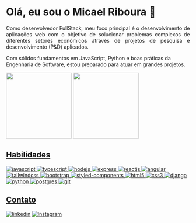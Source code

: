 # Olá, eu sou o Micael Riboura 👋

<p align="justify">
  Como desenvolvedor FullStack, meu foco principal é o desenvolvimento de aplicações web com o objetivo de solucionar problemas complexos de diferentes setores econômicos através de projetos de pesquisa e desenvolvimento (P&D) aplicados.

  Com sólidos fundamentos em JavaScript, Python e boas práticas da Engenharia de Software, estou preparado para atuar em grandes projetos.
</p>
 <div>
  <a href="https://github.com/micaelriboura">
  <img height="180em" src="https://github-readme-stats.vercel.app/api?username=micaelriboura&show_icons=true&theme=tokyonight&include_all_commits=true&count_private=true"/>
  <img height="180em" src="https://github-readme-stats.vercel.app/api/top-langs/?username=micaelriboura&layout=compact&langs_count=7&theme=tokyonight"/>     
</div>
  

  ## Habilidades
  
  ![javascript](https://img.shields.io/badge/JavaScript-F7DF1E?style=for-the-badge&logo=javascript&logoColor=black)
  ![typescript](https://img.shields.io/badge/TypeScript-007ACC?style=for-the-badge&logo=typescript&logoColor=white)
  ![nodejs](https://img.shields.io/badge/Node.js-43853D?style=for-the-badge&logo=node.js&logoColor=white)
  ![express](https://img.shields.io/badge/Express.js-404D59?style=for-the-badge)
  ![reactjs](https://img.shields.io/badge/React-20232A?style=for-the-badge&logo=react&logoColor=61DAFB)
  ![angular](https://img.shields.io/badge/Angular-DD0031?style=for-the-badge&logo=angular&logoColor=white)
  ![tailwindcss](https://img.shields.io/badge/Tailwind_CSS-38B2AC?style=for-the-badge&logo=tailwind-css&logoColor=white)
  ![bootstrap](https://img.shields.io/badge/Bootstrap-563D7C?style=for-the-badge&logo=bootstrap&logoColor=white)
  ![styled-components](https://img.shields.io/badge/styled--components-DB7093?style=for-the-badge&logo=styled-components&logoColor=white)
  ![html5](https://img.shields.io/badge/HTML5-E34F26?style=for-the-badge&logo=html5&logoColor=white)
  ![css3](https://img.shields.io/badge/CSS3-1572B6?style=for-the-badge&logo=css3&logoColor=white)
  ![django](https://img.shields.io/badge/Django-092E20?style=for-the-badge&logo=django&logoColor=white)
  ![python](https://img.shields.io/badge/Python-3776AB?style=for-the-badge&logo=python&logoColor=white)
  ![postgres](https://img.shields.io/badge/PostgreSQL-316192?style=for-the-badge&logo=postgresql&logoColor=white)
  ![git](https://img.shields.io/badge/Git-E34F26?style=for-the-badge&logo=git&logoColor=white)
 
 
  ## Contato
  [![linkedin](https://img.shields.io/badge/LinkedIn-0077B5?style=for-the-badge&logo=linkedin&logoColor=white)](https://www.linkedin.com/in/micael-riboura-a046a31ab/)
  [![Instagram](https://img.shields.io/badge/Instagram-E4405F?style=for-the-badge&logo=instagram&logoColor=white)](https://www.instagram.com/micael_riboura/)
